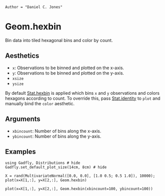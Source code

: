 ```@meta
Author = "Daniel C. Jones"
```

# Geom.hexbin

Bin data into tiled hexagonal bins and color by count.

## Aesthetics
  * `x`: Observations to be binned and plotted on the x-axis.
  * `y`: Observations to be binned and plotted on the y-axis.
  * `xsize`
  * `ysize`

By default [Stat.hexbin](@ref) is applied which bins `x` and `y` observations and
colors hexagons according to count. To override this, pass [Stat.identity](@ref) to
`plot` and manually bind the `color` aesthetic.

## Arguments

  * `xbincount`: Number of bins along the x-axis.
  * `ybincount`: Number of bins along the y-axis.

## Examples

```@example 1
using Gadfly, Distributions # hide
Gadfly.set_default_plot_size(14cm, 8cm) # hide
```

```@example 1
X = rand(MultivariateNormal([0.0, 0.0], [1.0 0.5; 0.5 1.0]), 10000);
plot(x=X[1,:], y=X[2,:], Geom.hexbin)
```

```@example 1
plot(x=X[1,:], y=X[2,:], Geom.hexbin(xbincount=100, ybincount=100))
```
